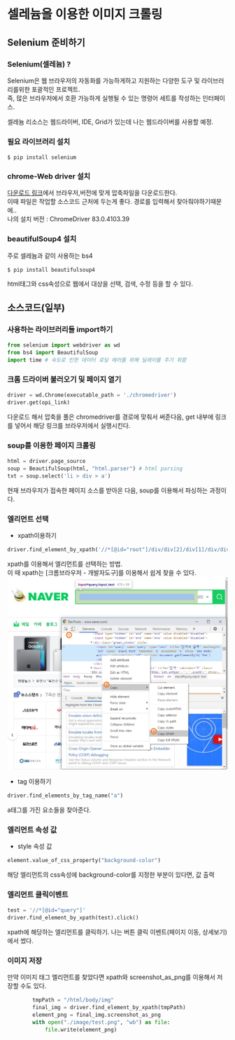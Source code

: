 # 셀레늄을 이용한 이미지 크롤링  
## Selenium 준비하기  
### Selenium(셀레늄) ?  
Selenium은 웹 브라우저의 자동화를 가능하게하고 지원하는 다양한 도구 및 라이브러리를위한 포괄적인 프로젝트.  
즉, 많은 브라우저에서 호환 가능하게 실행될 수 있는 명령어 세트를 작성하는 인터페이스.  

셀레늄 리소스는 웹드라이버, IDE, Grid가 있는데 나는 웹드라이버를 사용할 예정.  

### 필요 라이브러리 설치 
```
$ pip install selenium
```
### chrome-Web driver 설치  
[다운로드 링크](https://www.selenium.dev/documentation/en/getting_started_with_webdriver/third_party_drivers_and_plugins/)에서 브라우저,버전에 맞게 압축파일을 다운로드한다.  
이때 파일은 작업할 소스코드 근처에 두는게 좋다. 경로를 입력해서 찾아줘야하기때문에..  
나의 설치 버전 : ChromeDriver 83.0.4103.39  
### beautifulSoup4 설치  
주로 셀레늄과 같이 사용하는 bs4
```
$ pip install beautifulsoup4
```
html태그와 css속성으로 웹에서 대상을 선택, 검색, 수정 등을 할 수 있다.  


## 소스코드(일부)  
### 사용하는 라이브러리들 import하기  
```python
from selenium import webdriver as wd
from bs4 import BeautifulSoup
import time # 속도로 인한 데이터 로딩 에러를 위해 딜레이를 주기 위함
```
### 크롬 드라이버 불러오기 및 페이지 열기
```python
driver = wd.Chrome(executable_path = './chromedriver')
driver.get(opi_link)
```
다운로드 해서 압축을 풀은 chromedriver를 경로에 맞춰서 써준다음, 
get 내부에 링크를 넣어서 해당 링크를 브라우저에서 실행시킨다.  
### soup를 이용한 페이지 크롤링  
```python
html = driver.page_source
soup = BeautifulSoup(html, "html.parser") # html parsing
txt = soup.select('li > div > a')
```
현재 브라우저가 접속한 페이지 소스를 받아온 다음, soup를 이용해서 파싱하는 과정이다.  
### 엘리먼트 선택  
 * xpath이용하기
```python
driver.find_element_by_xpath('//*[@id="root"]/div/div[2]/div[1]/div/div[2]/div/div/div/ul')
```
xpath를 이용해서 엘리먼트를 선택하는 방법.  
이 때 xpath는 [크롬브라우저 - 개발자도구]를 이용해서 쉽게 찾을 수 있다.  
![image alt <](./image/200526-1.jpg)  
  
 * tag 이용하기  
 ```python
 driver.find_elements_by_tag_name("a") 
 ```
 a태그를 가진 요소들을 찾아준다.
### 엘리먼트 속성 값  
* style 속성 값
```python
element.value_of_css_property("background-color")
```
해당 엘리먼트의 css속성에 background-color를 지정한 부분이 있다면, 값 출력  

### 엘리먼트 클릭이벤트
```python
test = '//*[@id="query"]'
driver.find_element_by_xpath(test).click()
```
xpath에 해당하는 엘리먼트를 클릭하기. 나는 버튼 클릭 이벤트(페이지 이동, 상세보기)에서 썼다.  
### 이미지 저장  
만약 이미지 태그 엘리먼트를 찾았다면 xpath와 screenshot_as_png를 이용해서 저장할 수도 있다.  
```python
        tmpPath = "/html/body/img"
        final_img = driver.find_element_by_xpath(tmpPath)
        element_png = final_img.screenshot_as_png 
        with open("./image/test.png", "wb") as file:
            file.write(element_png)
```
